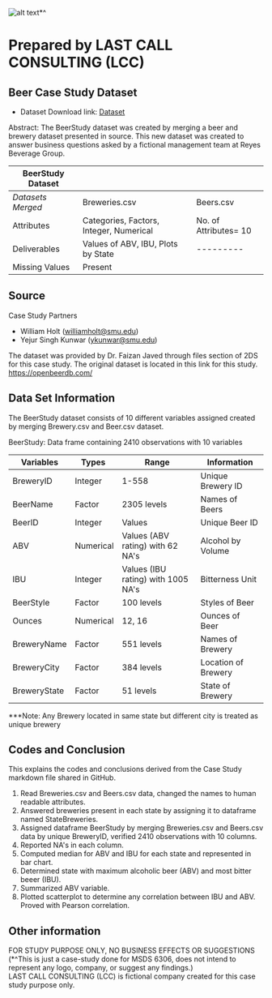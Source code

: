 ![alt text][logo]*^	

# Prepared by LAST CALL CONSULTING (LCC)
[logo]: http://www.reyesbeveragegroup.com/Global/Logos/RBG-wheat-shield.png

## Beer Case Study Dataset

* Dataset Download link: [Dataset](https://openbeerdb.com/)

Abstract:  The BeerStudy dataset was created by merging a beer and brewery dataset presented in source. This new dataset was created to answer business questions asked by a fictional management team at Reyes Beverage Group.


|BeerStudy  Dataset  |             |          |
--- | --- | ---
*Datasets Merged* | Breweries.csv | Beers.csv	    
|Attributes   |Categories, Factors, Integer, Numerical| No. of Attributes= 10|	
|Deliverables| Values of ABV, IBU, Plots by State|---------|
|Missing Values| Present

## Source

Case Study Partners
* William Holt (williamholt@smu.edu)
* Yejur Singh Kunwar (ykunwar@smu.edu)

The dataset was provided by Dr. Faizan Javed through files section of 2DS for this case study. The original dataset is located in this link for this study. https://openbeerdb.com/


## Data Set Information

The BeerStudy dataset consists of 10 different variables assigned created by merging Brewery.csv and Beer.csv dataset. 

BeerStudy: Data frame containing 2410 observations with 10 variables

|Variables  | Types | Range | Information 
--- | --- | --- | ---
 |BreweryID   |Integer|  1-558| Unique Brewery ID|
 | BeerName   | Factor| 2305 levels | Names of Beers|
 | BeerID      | Integer | Values  | Unique Beer ID|
 | ABV         | Numerical | Values (ABV rating) with 62 NA's | Alcohol by Volume|
 | IBU         | Integer | Values (IBU rating) with 1005 NA's| Bitterness Unit |
 | BeerStyle   | Factor| 100 levels  | Styles of Beer|
 | Ounces      | Numerical | 12, 16| Ounces of Beer|
 | BreweryName | Factor | 551 levels |Names of Brewery|
 | BreweryCity | Factor | 384 levels |Location of Brewery|
 | BreweryState| Factor | 51 levels |State of Brewery|

***Note: Any Brewery located in same state but different city is treated as unique brewery

## Codes and Conclusion
This explains the codes and conclusions derived from the Case Study markdown file shared in GitHub.

1. Read Breweries.csv and Beers.csv data, changed the names to human readable attributes.
2. Answered breweries present in each state by assigning it to dataframe named StateBreweries.
3. Assigned dataframe BeerStudy by merging Breweries.csv and Beers.csv data by unique BreweryID, verified 2410 observations with 10 columns. 
4. Reported NA's in each column.
5. Computed median for ABV and IBU for each state and represented in bar chart.
6. Determined state with maximum alcoholic beer (ABV) and most bitter beeer (IBU).
7. Summarized ABV variable.
8. Plotted scatterplot to determine any correlation between IBU and ABV. Proved with Pearson correlation.

## Other information
FOR STUDY PURPOSE ONLY, NO BUSINESS EFFECTS OR SUGGESTIONS\
(*^This is just a case-study done for MSDS 6306, does not intend to represent any logo, company, or suggest any findings.)\
LAST CALL CONSULTING (LCC) is fictional company created for this case study purpose only.
